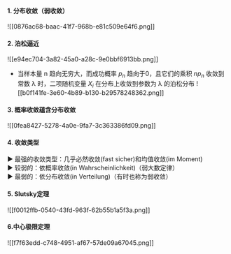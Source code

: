 
#### 1. 分布收敛（弱收敛）

![[0876ac68-baac-41f7-968b-e81c509e64f6.png]]

#### 2. 泊松逼近

![[e94ec704-3a82-45a0-a28c-9e0bbf6913bb.png]]

- 当样本量 n 趋向无穷大，而成功概率 $p_n$ 趋向于0，且它们的乘积 $np_n$ 收敛到常数 λ 时，二项随机变量 $X_i$ 在分布上收敛到参数为 λ 的泊松分布
![[b0f141fe-3e60-4b89-b130-b29578248362.png]]

#### 3. 概率收敛蕴含分布收敛

![[0fea8427-5278-4a0e-9fa7-3c363386fd09.png]]

#### 4. 收敛类型

► 最强的收敛类型：几乎必然收敛(fast sicher)和均值收敛(im Moment)  
► 较弱的：依概率收敛(in Wahrscheinlichkeit)（弱大数定律）  
► 最弱的：依分布收敛(in Verteilung)（有时也称为弱收敛）

#### 5. Slutsky定理

![[f0012ffb-0540-43fd-963f-62b55b1a5f3a.png]]

#### 6.中心极限定理

![[f7f63edd-c748-4951-af67-57de09a67045.png]]


